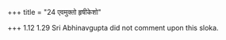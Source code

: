 +++
title = "24 एवमुक्तो हृषीकेशो"

+++
1.12 1.29 Sri Abhinavgupta did not comment upon this sloka.
